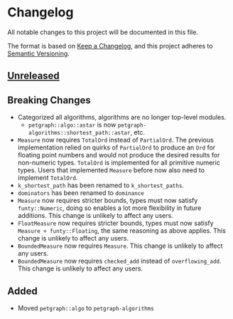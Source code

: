 # Changelog

All notable changes to this project will be documented in this file.

The format is based on [Keep a Changelog](https://keepachangelog.com/en/1.0.0/),
and this project adheres to [Semantic Versioning](https://semver.org/spec/v2.0.0.html).

## [Unreleased]

## Breaking Changes

- Categorized all algorithms, algorithms are no longer top-level modules.
    - `petgraph::algo::astar` is now `petgraph-algorithms::shortest_path::astar`, etc.
- `Measure` now requires `TotalOrd` instead of `PartialOrd`. The previous implementation relied on quirks
  of `PartialOrd` to produce an `Ord` for floating point numbers and would not produce the desired results for
  non-numeric types. `TotalOrd` is implemented for all primitive numeric types. Users that implemented `Measure` before
  now also need to implement `TotalOrd`.
- `k_shortest_path` has been renamed to `k_shortest_paths`.
- `dominators` has been renamed to `dominance`
- `Measure` now requires stricter bounds, types must now satisfy `funty::Numeric`, doing so enables a lot more
  flexibility in future additions. This change is unlikely to affect any users.
- `FloatMeasure` now requires stricter bounds, types must now satisfy `Measure + funty::Floating`, the same
  reasoning as above applies. This change is unlikely to affect any users.
- `BoundedMeasure` now requires `Measure`. This change is unlikely to affect any users.
- `BoundedMeasure` now requires `checked_add` instead of `overflowing_add`. This change is unlikely to affect any users.

## Added

- Moved `petgraph::algo` to `petgraph-algorithms`

[unreleased]: https://github.com/olivierlacan/keep-a-changelog/compare/petgraph@v0.6.3...HEAD
